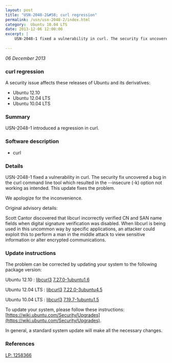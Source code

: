 ```yaml
---
layout: post
title: "USN-2048-2&#58; curl regression"
permalink: /usn/usn-2048-2/index.html
category:  Ubuntu 10.04 LTS
date: 2013-12-06 12:00:00
excerpt: |
    USN-2048-1 fixed a vulnerability in curl. The security fix uncovered a bug in the curl command line tool which resulted in the --insecure (-k) option not working as intended. This update fixes the problem.
    
--- 
```

 
 

*06 December 2013*

### curl regression

A security issue affects these releases of Ubuntu and its derivatives:

* Ubuntu 12.10
* Ubuntu 12.04 LTS
* Ubuntu 10.04 LTS

### Summary

USN-2048-1 introduced a regression in curl. 

### Software description

* curl 

### Details

USN-2048-1 fixed a vulnerability in curl. The security fix uncovered a bug in the curl command line tool which resulted in the --insecure (-k) option not working as intended. This update fixes the problem.

We apologize for the inconvenience.

Original advisory details:

 Scott Cantor discovered that libcurl incorrectly verified CN and SAN name fields when digital signature verification was disabled. When libcurl is being used in this uncommon way by specific applications, an attacker could exploit this to perform a man in the middle attack to view sensitive information or alter encrypted communications. 

### Update instructions

The problem can be corrected by updating your system to the following package version:

Ubuntu 12.10
 : [libcurl3](https://launchpad.net/ubuntu/+source/curl) <span> [7.27.0-1ubuntu1.6](https://launchpad.net/ubuntu/+source/curl/7.27.0-1ubuntu1.6) </span> 

Ubuntu 12.04 LTS
 : [libcurl3](https://launchpad.net/ubuntu/+source/curl) <span> [7.22.0-3ubuntu4.5](https://launchpad.net/ubuntu/+source/curl/7.22.0-3ubuntu4.5) </span> 

Ubuntu 10.04 LTS
 : [libcurl3](https://launchpad.net/ubuntu/+source/curl) <span> [7.19.7-1ubuntu1.5](https://launchpad.net/ubuntu/+source/curl/7.19.7-1ubuntu1.5) </span> 

To update your system, please follow these instructions: [https://wiki.ubuntu.com/Security/Upgrades](https://wiki.ubuntu.com/Security/Upgrades).

In general, a standard system update will make all the necessary changes. 

### References

 
 [LP: 1258366](https://launchpad.net/bugs/1258366)
 

